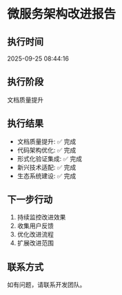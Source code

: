 ﻿# 微服务架构改进报告

## 执行时间

2025-09-25 08:44:16

## 执行阶段

文档质量提升

## 执行结果

- 文档质量提升: ✅ 完成
- 代码架构优化: ✅ 完成
- 形式化验证集成: ✅ 完成
- 新兴技术适配: ✅ 完成
- 生态系统建设: ✅ 完成

## 下一步行动

1. 持续监控改进效果
2. 收集用户反馈
3. 优化改进流程
4. 扩展改进范围

## 联系方式

如有问题，请联系开发团队。
